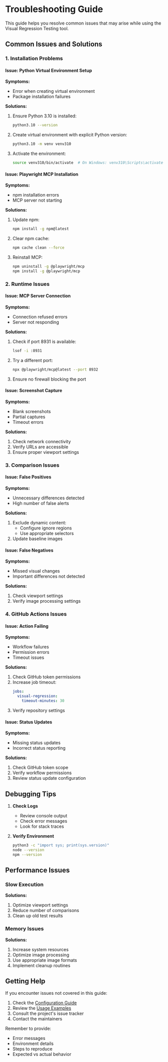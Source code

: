 # Troubleshooting Guide

This guide helps you resolve common issues that may arise while using the Visual Regression Testing tool.

## Common Issues and Solutions

### 1. Installation Problems

#### Issue: Python Virtual Environment Setup

**Symptoms:**

- Error when creating virtual environment
- Package installation failures

**Solutions:**

1. Ensure Python 3.10 is installed:
   ```bash
   python3.10 --version
   ```
2. Create virtual environment with explicit Python version:
   ```bash
   python3.10 -m venv venv310
   ```
3. Activate the environment:
   ```bash
   source venv310/bin/activate  # On Windows: venv310\Scripts\activate
   ```

#### Issue: Playwright MCP Installation

**Symptoms:**

- npm installation errors
- MCP server not starting

**Solutions:**

1. Update npm:
   ```bash
   npm install -g npm@latest
   ```
2. Clear npm cache:
   ```bash
   npm cache clean --force
   ```
3. Reinstall MCP:
   ```bash
   npm uninstall -g @playwright/mcp
   npm install -g @playwright/mcp
   ```

### 2. Runtime Issues

#### Issue: MCP Server Connection

**Symptoms:**

- Connection refused errors
- Server not responding

**Solutions:**

1. Check if port 8931 is available:
   ```bash
   lsof -i :8931
   ```
2. Try a different port:
   ```bash
   npx @playwright/mcp@latest --port 8932
   ```
3. Ensure no firewall blocking the port

#### Issue: Screenshot Capture

**Symptoms:**

- Blank screenshots
- Partial captures
- Timeout errors

**Solutions:**

1. Check network connectivity
2. Verify URLs are accessible
3. Ensure proper viewport settings

### 3. Comparison Issues

#### Issue: False Positives

**Symptoms:**

- Unnecessary differences detected
- High number of false alerts

**Solutions:**

1. Exclude dynamic content:
   - Configure ignore regions
   - Use appropriate selectors
2. Update baseline images

#### Issue: False Negatives

**Symptoms:**

- Missed visual changes
- Important differences not detected

**Solutions:**

1. Check viewport settings
2. Verify image processing settings

### 4. GitHub Actions Issues

#### Issue: Action Failing

**Symptoms:**

- Workflow failures
- Permission errors
- Timeout issues

**Solutions:**

1. Check GitHub token permissions
2. Increase job timeout:
   ```yaml
   jobs:
     visual-regression:
       timeout-minutes: 30
   ```
3. Verify repository settings

#### Issue: Status Updates

**Symptoms:**

- Missing status updates
- Incorrect status reporting

**Solutions:**

1. Check GitHub token scope
2. Verify workflow permissions
3. Review status update configuration

## Debugging Tips

1. **Check Logs**

   - Review console output
   - Check error messages
   - Look for stack traces

2. **Verify Environment**
   ```bash
   python3 -c "import sys; print(sys.version)"
   node --version
   npm --version
   ```

## Performance Issues

### Slow Execution

**Solutions:**

1. Optimize viewport settings
2. Reduce number of comparisons
3. Clean up old test results

### Memory Issues

**Solutions:**

1. Increase system resources
2. Optimize image processing
3. Use appropriate image formats
4. Implement cleanup routines

## Getting Help

If you encounter issues not covered in this guide:

1. Check the [Configuration Guide](configuration.md)
2. Review the [Usage Examples](usage-examples.md)
3. Consult the project's issue tracker
4. Contact the maintainers

Remember to provide:

- Error messages
- Environment details
- Steps to reproduce
- Expected vs actual behavior
